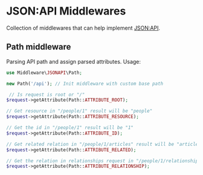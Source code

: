 # JSON:API Middlewares
Collection of middlewares that can help implement [JSON:API](https://jsonapi.org/).

## Path middleware
Parsing API path and assign parsed attributes. Usage:
```php
use Middleware\JSONAPI\Path;

new Path('/api'); // Init middleware with custom base path

 // Is request is root or "/"
$request->getAttribute(Path::ATTRIBUTE_ROOT);

// Get resource in "/people/1" result will be "people"
$request->getAttribute(Path::ATTRIBUTE_RESOURCE);

// Get the id in "/people/1" result will be "1"
$request->getAttribute(Path::ATTRIBUTE_ID);

// Get related relation in "/people/1/articles" result will be "articles"
$request->getAttribute(Path::ATTRIBUTE_RELATED);

// Get the relation in relationships request in "/people/1/relationships/articles" result will be "articles"
$request->getAttribute(Path::ATTRIBUTE_RELATIONSHIP);
```